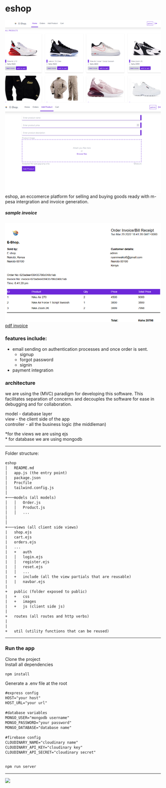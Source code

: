 # eshop

![eshop image](./for_docs/cover.png)
![eshop image](./for_docs/add.png)
eshop, an eccomerce platform for selling and buying goods ready with m-pesa intergration and invoice generation.

##### sample invoice

![invoice](./for_docs/invoice.png)
[pdf invoice](./for_docs/invoice-623adee439435786c048c1ab.pdf)

### features include:

- email sending on authentication processes and once order is sent.
  - signup
  - forgot password
  - signin
- payment integration

### architecture

we are using the (MVC) paradigm for developing this software. This facilitates separation of concerns and decouples the software for ease in debugging and for collaboration.

model - database layer<br>
view - the client side of the app<br>
controller - all the business logic (the middleman)<br>

\*for the views we are using ejs<br> \* for database we are using mongodb

---

Folder structure:

```
eshop
│   README.md
│   app.js (the entry point)
│   package.json
│   Procfile
│   tailwind.config.js
│
+───models (all models)
│   │   Order.js
│   │   Product.js
│   │   ...
│
│
+───views (all client side views)
|   shop.ejs
|   cart.ejs
|   orders.ejs
|   ...
|   +   auth
|   │   login.ejs
|   │   register.ejs
|   │   reset.ejs
|   │   ...
|   +   include (all the view partials that are reusable)
|   |   navbar.ejs
|
+   public (folder exposed to public)
|   +   css
|   +   images
|   +   js (client side js)
|
+   routes (all routes and http verbs)
|
|
+   util (utility functions that can be reused)
```

---

### Run the app

Clone the project<br>
Install all dependencies

```
npm install
```

Generate a .env file at the root

```
#express config
HOST="your host"
HOST_URL="your url"

#database variables
MONGO_USER="mongodb username"
MONGO_PASSWORD="your password"
MONGO_DATABASE="database name"

#firebase config
CLOUDINARY_NAME="cloudinary name"
CLOUDINARY_API_KEY="cloudinary key"
CLOUDINARY_API_SECRET="cloudinary secret"


```

```bash
npm run server
```

---

<img src="https://media4.giphy.com/media/l2YWxUulKOk8EM4gg/giphy.gif"/>

